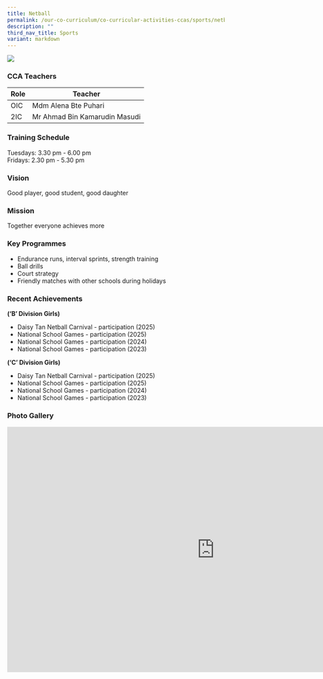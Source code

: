 ```yaml
---
title: Netball
permalink: /our-co-curriculum/co-curricular-activities-ccas/sports/netball/
description: ""
third_nav_title: Sports
variant: markdown
---
```

![](/images/Netball.jpg)

### CCA Teachers
| Role | Teacher | 
| -------- | -------- | 
| OIC     | Mdm Alena Bte Puhari     | 
| 2IC     | Mr Ahmad Bin Kamarudin Masudi    | 


### Training Schedule
Tuesdays: 3.30 pm - 6.00 pm <br>
Fridays: 2.30 pm - 5.30 pm

### Vision
Good player, good student, good daughter

### Mission
Together everyone achieves more

### Key Programmes
*   Endurance runs, interval sprints, strength training
*   Ball drills
*   Court strategy
*   Friendly matches with other schools during holidays

### Recent Achievements 
<strong> (‘B’ Division Girls) </strong>
*   Daisy Tan Netball Carnival - participation (2025)
*   National School Games - participation (2025)
*   National School Games - participation (2024)
*   National School Games - participation (2023)
  
<strong> (‘C’ Division Girls) </strong>
*   Daisy Tan Netball Carnival - participation (2025)
*   National School Games - participation (2025)
*   National School Games - participation (2024)
*   National School Games - participation (2023)

### Photo Gallery
<iframe src="https://docs.google.com/presentation/d/1Cy8d-WZaZzRtvSMo_bdDyoKUnUqeiEtVXxSBjKNDpXI/embed?start=true&amp;loop=true&amp;delayms=3000" frameborder="0" width="960" height="569" allowfullscreen="true"></iframe>